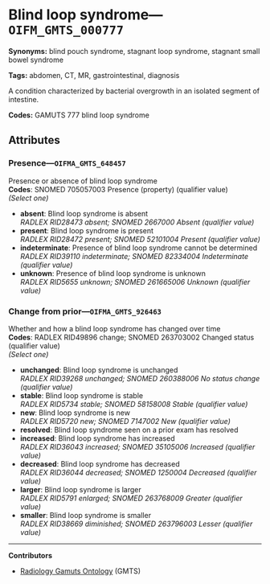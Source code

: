 # Blind loop syndrome—`OIFM_GMTS_000777`

**Synonyms:** blind pouch syndrome, stagnant loop syndrome, stagnant small bowel syndrome

**Tags:** abdomen, CT, MR, gastrointestinal, diagnosis

A condition characterized by bacterial overgrowth in an isolated segment of intestine.

**Codes:** GAMUTS 777 blind loop syndrome

## Attributes

### Presence—`OIFMA_GMTS_648457`

Presence or absence of blind loop syndrome  
**Codes**: SNOMED 705057003 Presence (property) (qualifier value)  
*(Select one)*

- **absent**: Blind loop syndrome is absent  
_RADLEX RID28473 absent; SNOMED 2667000 Absent (qualifier value)_
- **present**: Blind loop syndrome is present  
_RADLEX RID28472 present; SNOMED 52101004 Present (qualifier value)_
- **indeterminate**: Presence of blind loop syndrome cannot be determined  
_RADLEX RID39110 indeterminate; SNOMED 82334004 Indeterminate (qualifier value)_
- **unknown**: Presence of blind loop syndrome is unknown  
_RADLEX RID5655 unknown; SNOMED 261665006 Unknown (qualifier value)_

### Change from prior—`OIFMA_GMTS_926463`

Whether and how a blind loop syndrome has changed over time  
**Codes**: RADLEX RID49896 change; SNOMED 263703002 Changed status (qualifier value)  
*(Select one)*

- **unchanged**: Blind loop syndrome is unchanged  
_RADLEX RID39268 unchanged; SNOMED 260388006 No status change (qualifier value)_
- **stable**: Blind loop syndrome is stable  
_RADLEX RID5734 stable; SNOMED 58158008 Stable (qualifier value)_
- **new**: Blind loop syndrome is new  
_RADLEX RID5720 new; SNOMED 7147002 New (qualifier value)_
- **resolved**: Blind loop syndrome seen on a prior exam has resolved  
- **increased**: Blind loop syndrome has increased  
_RADLEX RID36043 increased; SNOMED 35105006 Increased (qualifier value)_
- **decreased**: Blind loop syndrome has decreased  
_RADLEX RID36044 decreased; SNOMED 1250004 Decreased (qualifier value)_
- **larger**: Blind loop syndrome is larger  
_RADLEX RID5791 enlarged; SNOMED 263768009 Greater (qualifier value)_
- **smaller**: Blind loop syndrome is smaller  
_RADLEX RID38669 diminished; SNOMED 263796003 Lesser (qualifier value)_

---

**Contributors**

- [Radiology Gamuts Ontology](https://gamuts.net/) (GMTS)